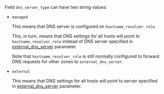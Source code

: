 
Field `dns_server_type` can have two string values:

*   `managed`

    This means that DNS server is configured on `hostname_resolver_role`.

    This, in turn, means that DNS settings for all hosts will point
    to `hostname_resolver_role` instead of DNS server specified in
    [external_dns_server][1] parameter.

    Note that `hostname_resolver_role` is still normally configured to forward
    DNS requests for other zones to `external_dns_server`.

*   `external`

    This means that DNS settings for all hosts will point to server
    specified in [external_dns_server][1] parameter.

[1]: /docs/pillars/common/system_features/hostname_resolution_config/external_dns_server/readme.md

